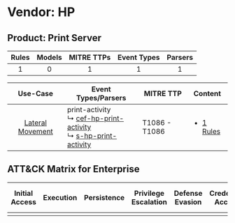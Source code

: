Vendor: HP
==========
Product: Print Server
---------------------
| Rules | Models | MITRE TTPs | Event Types | Parsers |
|:-----:|:------:|:----------:|:-----------:|:-------:|
|   1   |   0    |     1      |      1      |    1    |

|                           Use-Case                           | Event Types/Parsers                                                                                                                                                         | MITRE TTP         | Content                                                                           |
|:------------------------------------------------------------:| --------------------------------------------------------------------------------------------------------------------------------------------------------------------------- | ----------------- | --------------------------------------------------------------------------------- |
| [Lateral Movement](../../../UseCases/uc_lateral_movement.md) |  print-activity<br> ↳ [cef-hp-print-activity](Parsers/parserContent_cef-hp-print-activity.md)<br> ↳ [s-hp-print-activity](Parsers/parserContent_s-hp-print-activity.md)<br> | T1086 - T1086<br> | [<ul><li>1 Rules</li></ul>](Rules_Models/r_m_hp_print_server_Lateral_Movement.md) |

ATT&CK Matrix for Enterprise
----------------------------
| Initial Access | Execution | Persistence | Privilege Escalation | Defense Evasion | Credential Access | Discovery | Lateral Movement | Collection | Command and Control | Exfiltration | Impact |
| -------------- | --------- | ----------- | -------------------- | --------------- | ----------------- | --------- | ---------------- | ---------- | ------------------- | ------------ | ------ |
|                |           |             |                      |                 |                   |           |                  |            |                     |              |        |